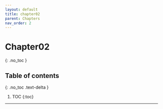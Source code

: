 ```yaml
---
layout: default
title: chapter02
parent: Chapters
nav_order: 2
---
```


# Chapter02
{: .no_toc }

## Table of contents
{: .no_toc .text-delta }

1. TOC
{:toc}

---